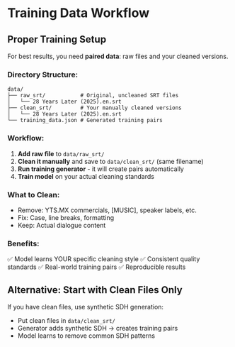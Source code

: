 # Training Data Workflow

## Proper Training Setup

For best results, you need **paired data**: raw files and your cleaned versions.

### Directory Structure:
```
data/
├── raw_srt/           # Original, uncleaned SRT files
│   └── 28 Years Later (2025).en.srt
├── clean_srt/         # Your manually cleaned versions
│   └── 28 Years Later (2025).en.srt
└── training_data.json # Generated training pairs
```

### Workflow:

1. **Add raw file** to `data/raw_srt/`
2. **Clean it manually** and save to `data/clean_srt/` (same filename)
3. **Run training generator** - it will create pairs automatically
4. **Train model** on your actual cleaning standards

### What to Clean:
- Remove: YTS.MX commercials, [MUSIC], speaker labels, etc.
- Fix: Case, line breaks, formatting
- Keep: Actual dialogue content

### Benefits:
✅ Model learns YOUR specific cleaning style
✅ Consistent quality standards
✅ Real-world training pairs
✅ Reproducible results

## Alternative: Start with Clean Files Only

If you have clean files, use synthetic SDH generation:
- Put clean files in `data/clean_srt/`
- Generator adds synthetic SDH → creates training pairs
- Model learns to remove common SDH patterns
